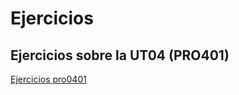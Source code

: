# Ejercicios

## Ejercicios sobre la UT04 (PRO401)
[Ejercicios pro0401](./UT4/PR0401%20(Ejercicios%20básicos%20Python)/pr0401.md)